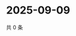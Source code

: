 # 2025-09-09

共 0 条

<!-- BEGIN ZHIHUVIDEO -->
<!-- 最后更新时间 Tue Sep 09 2025 00:12:34 GMT+0800 (China Standard Time) -->

<!-- END ZHIHUVIDEO -->
